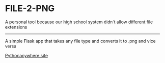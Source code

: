 <h1>FILE-2-PNG</h1>
<p>A personal tool because our high school system didn't allow different file extensions</p>
<hr>
<p>A simple Flask app that takes any file type and converts it to .png and vice versa</p>

<a href="http://davidsoliar.pythonanywhere.com/">Pythonanywhere site</a>
